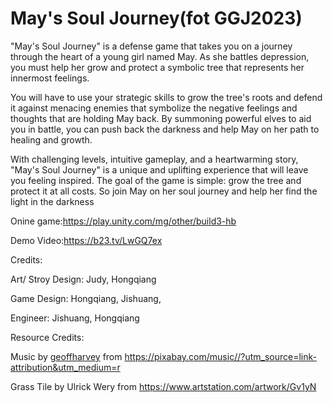 # May's Soul Journey(fot GGJ2023)

"May's Soul Journey" is a defense game that takes you on a journey through the heart of a young girl named May. As she battles depression, you must help her grow and protect a symbolic tree that represents her innermost feelings.

You will have to use your strategic skills to grow the tree's roots and defend it against menacing enemies that symbolize the negative feelings and thoughts that are holding May back. By summoning powerful elves to aid you in battle, you can push back the darkness and help May on her path to healing and growth.

With challenging levels, intuitive gameplay, and a heartwarming story, "May's Soul Journey" is a unique and uplifting experience that will leave you feeling inspired. The goal of the game is simple: grow the tree and protect it at all costs. So join May on her soul journey and help her find the light in the darkness

Onine game:https://play.unity.com/mg/other/build3-hb

Demo Video:https://b23.tv/LwGQ7ex

Credits:

Art/ Stroy Design: Judy, Hongqiang

Game Design: Hongqiang, Jishuang,

Engineer: Jishuang, Hongqiang

Resource Credits:

Music by [geoffharvey](https://pixabay.com/users/geoffharvey-9096471/?utm_source=link-attributi)  from https://pixabay.com/music//?utm_source=link-attribution&utm_medium=r

Grass Tile by Ulrick Wery from https://www.artstation.com/artwork/Gv1yN
